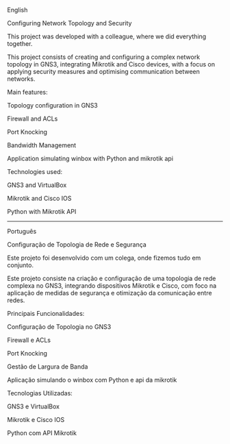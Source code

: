 English

Configuring Network Topology and Security

This project was developed with a colleague, where we did everything together.

This project consists of creating and configuring a complex network topology in GNS3, integrating Mikrotik and Cisco devices, with a focus on applying security measures and optimising communication between networks.

Main features:

Topology configuration in GNS3

Firewall and ACLs

Port Knocking

Bandwidth Management

Application simulating winbox with Python and mikrotik api

Technologies used:

GNS3 and VirtualBox

Mikrotik and Cisco IOS

Python with Mikrotik API

-----------------------------

Português

Configuração de Topologia de Rede e Segurança

​Este projeto foi desenvolvido com um colega, onde fizemos tudo em conjunto.

Este projeto consiste na criação e configuração de uma topologia de rede complexa no GNS3, integrando dispositivos Mikrotik e Cisco, com foco na aplicação de medidas de segurança e otimização da comunicação entre redes.

Principais Funcionalidades:

Configuração de Topologia no GNS3

Firewall e ACLs

Port Knocking

Gestão de Largura de Banda

Aplicação simulando o winbox com Python e api da mikrotik

Tecnologias Utilizadas:

GNS3 e VirtualBox

Mikrotik e Cisco IOS

Python com API Mikrotik
